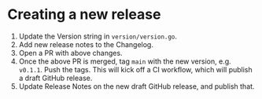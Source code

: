 # Creating a new release

1. Update the Version string in `version/version.go`.
2. Add new release notes to the Changelog.
3. Open a PR with above changes.
4. Once the above PR is merged, tag `main` with the new version, e.g. `v0.1.1`. Push the tags. This will kick off a CI workflow, which will publish a draft GitHub release.
5. Update Release Notes on the new draft GitHub release, and publish that.
